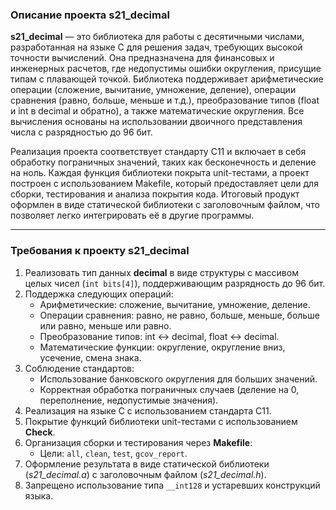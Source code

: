 ### Описание проекта **s21_decimal**

**s21_decimal** — это библиотека для работы с десятичными числами, разработанная на языке C для решения задач, требующих высокой точности вычислений. Она предназначена для финансовых и инженерных расчетов, где недопустимы ошибки округления, присущие типам с плавающей точкой. Библиотека поддерживает арифметические операции (сложение, вычитание, умножение, деление), операции сравнения (равно, больше, меньше и т.д.), преобразование типов (float и int в decimal и обратно), а также математические округления. Все вычисления основаны на использовании двоичного представления числа с разрядностью до 96 бит.

Реализация проекта соответствует стандарту C11 и включает в себя обработку пограничных значений, таких как бесконечность и деление на ноль. Каждая функция библиотеки покрыта unit-тестами, а проект построен с использованием Makefile, который предоставляет цели для сборки, тестирования и анализа покрытия кода. Итоговый продукт оформлен в виде статической библиотеки с заголовочным файлом, что позволяет легко интегрировать её в другие программы.

---

### Требования к проекту **s21_decimal**

1. Реализовать тип данных **decimal** в виде структуры с массивом целых чисел (`int bits[4]`), поддерживающим разрядность до 96 бит.  
2. Поддержка следующих операций:
   - Арифметические: сложение, вычитание, умножение, деление.
   - Операции сравнения: равно, не равно, больше, меньше, больше или равно, меньше или равно.
   - Преобразование типов: int <-> decimal, float <-> decimal.
   - Математические функции: округление, округление вниз, усечение, смена знака.  
3. Соблюдение стандартов:
   - Использование банковского округления для больших значений.
   - Корректная обработка пограничных случаев (деление на 0, переполнение, недопустимые значения).  
4. Реализация на языке C с использованием стандарта C11.  
5. Покрытие функций библиотеки unit-тестами с использованием **Check**.  
6. Организация сборки и тестирования через **Makefile**:
   - Цели: `all`, `clean`, `test`, `gcov_report`.  
7. Оформление результата в виде статической библиотеки (*s21_decimal.a*) с заголовочным файлом (*s21_decimal.h*).  
8. Запрещено использование типа `__int128` и устаревших конструкций языка.  
